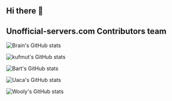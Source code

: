 ## Hi there 👋

<h2>Unofficial-servers.com Contributors team</h2>

![Brain's GitHub stats](https://github-readme-stats.vercel.app/api?username=basjuh&show_icons=true&theme=radical)

![kufmut's GitHub stats](https://github-readme-stats.vercel.app/api?username=JesseLinders&show_icons=true&theme=radical)

![Bart's GitHub stats](https://github-readme-stats.vercel.app/api?username=Bart435&show_icons=true&theme=radical)

![Uaca's GitHub stats](https://github-readme-stats.vercel.app/api?username=uacaman&show_icons=true&theme=radical)

![Wooly's GitHub stats](https://github-readme-stats.vercel.app/api?username=stibog&show_icons=true&theme=radical)
<!--

**Here are some ideas to get you started:**

🙋‍♀️ A short introduction - what is your organization all about?
🌈 Contribution guidelines - how can the community get involved?
👩‍💻 Useful resources - where can the community find your docs? Is there anything else the community should know?
🍿 Fun facts - what does your team eat for breakfast?
🧙 Remember, you can do mighty things with the power of [Markdown](https://docs.github.com/github/writing-on-github/getting-started-with-writing-and-formatting-on-github/basic-writing-and-formatting-syntax)
-->
